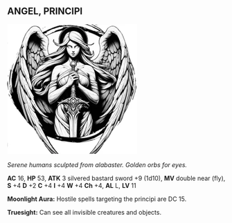 ## ANGEL, PRINCIPI

![](images/angel-principi.webp)

_Serene humans sculpted from alabaster. Golden orbs for eyes._

**AC** 16, **HP** 53, **ATK** 3 silvered bastard sword +9 (1d10), **MV** double near (fly), **S** +4 **D** +2 **C** +4 **I** +4 **W** +4 **Ch** +4, **AL** L, **LV** 11

**Moonlight Aura:** Hostile spells targeting the principi are DC 15.

**Truesight:** Can see all invisible creatures and objects.

